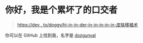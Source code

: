 # 你好，我是个累坏了的口交者

> [https://dev . to/doggy/hi-in-in-der-in-in-in-in-in-皮肤移植术](https://dev.to/dozgunyal/hi-im-derya-zgn-yaln)

你可以在 GitHub 上找到我，名字是 [dozgunyal](https://github.com/dozgunyal)
